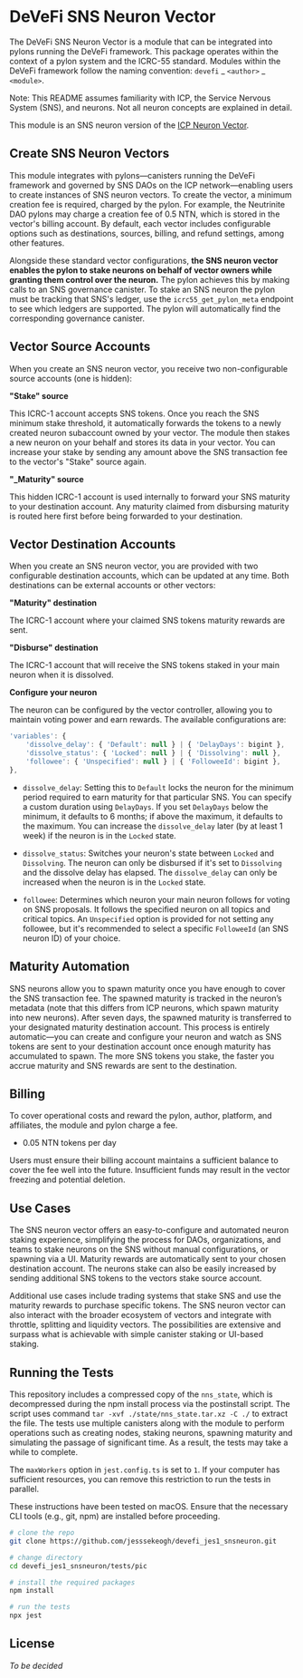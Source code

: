 # DeVeFi SNS Neuron Vector
The DeVeFi SNS Neuron Vector is a module that can be integrated into pylons running the DeVeFi framework. This package operates within the context of a pylon system and the ICRC-55 standard. Modules within the DeVeFi framework follow the naming convention: `devefi` _ `<author>` _ `<module>`.

Note: This README assumes familiarity with ICP, the Service Nervous System (SNS), and neurons. Not all neuron concepts are explained in detail.

This module is an SNS neuron version of the [ICP Neuron Vector](https://github.com/jesssekeogh/devefi_jes1_icpneuron).

## Create SNS Neuron Vectors

This module integrates with pylons—canisters running the DeVeFi framework and governed by SNS DAOs on the ICP network—enabling users to create instances of SNS neuron vectors. To create the vector, a minimum creation fee is required, charged by the pylon. For example, the Neutrinite DAO pylons may charge a creation fee of 0.5 NTN, which is stored in the vector's billing account. By default, each vector includes configurable options such as destinations, sources, billing, and refund settings, among other features. 

Alongside these standard vector configurations, **the SNS neuron vector enables the pylon to stake neurons on behalf of vector owners while granting them control over the neuron.** The pylon achieves this by making calls to an SNS governance canister. To stake an SNS neuron the pylon must be tracking that SNS's ledger, use the `icrc55_get_pylon_meta` endpoint to see which ledgers are supported. The pylon will automatically find the corresponding governance canister.

## Vector Source Accounts

When you create an SNS neuron vector, you receive two non-configurable source accounts (one is hidden):

**"Stake" source** 

This ICRC-1 account accepts SNS tokens. Once you reach the SNS minimum stake threshold, it automatically forwards the tokens to a newly created neuron subaccount owned by your vector. The module then stakes a new neuron on your behalf and stores its data in your vector. You can increase your stake by sending any amount above the SNS transaction fee to the vector's "Stake" source again.

**"_Maturity" source**

This hidden ICRC-1 account is used internally to forward your SNS maturity to your destination account. Any maturity claimed from disbursing maturity is routed here first before being forwarded to your destination.

## Vector Destination Accounts

When you create an SNS neuron vector, you are provided with two configurable destination accounts, which can be updated at any time. Both destinations can be external accounts or other vectors:

**"Maturity" destination**

The ICRC-1 account where your claimed SNS tokens maturity rewards are sent.

**"Disburse" destination**

The ICRC-1 account that will receive the SNS tokens staked in your main neuron when it is dissolved.

**Configure your neuron**

The neuron can be configured by the vector controller, allowing you to maintain voting power and earn rewards. The available configurations are:

```javascript
'variables': {
    'dissolve_delay': { 'Default': null } | { 'DelayDays': bigint },
    'dissolve_status': { 'Locked': null } | { 'Dissolving': null },
    'followee': { 'Unspecified': null } | { 'FolloweeId': bigint },
},
```

- `dissolve_delay`: Setting this to `Default` locks the neuron for the minimum period required to earn maturity for that particular SNS. You can specify a custom duration using `DelayDays`. If you set `DelayDays` below the minimum, it defaults to 6 months; if above the maximum, it defaults to the maximum. You can increase the `dissolve_delay` later (by at least 1 week) if the neuron is in the `Locked` state.

- `dissolve_status`: Switches your neuron's state between `Locked` and `Dissolving`. The neuron can only be disbursed if it's set to `Dissolving` and the dissolve delay has elapsed. The `dissolve_delay` can only be increased when the neuron is in the `Locked` state.

- `followee`: Determines which neuron your main neuron follows for voting on SNS proposals. It follows the specified neuron on all topics and critical topics. An `Unspecified` option is provided for not setting any followee, but it's recommended to select a specific `FolloweeId` (an SNS neuron ID) of your choice.

## Maturity Automation

SNS neurons allow you to spawn maturity once you have enough to cover the SNS transaction fee. The spawned maturity is tracked in the neuron’s metadata (note that this differs from ICP neurons, which spawn maturity into new neurons). After seven days, the spawned maturity is transferred to your designated maturity destination account. This process is entirely automatic—you can create and configure your neuron and watch as SNS tokens are sent to your destination account once enough maturity has accumulated to spawn. The more SNS tokens you stake, the faster you accrue maturity and SNS rewards are sent to the destination.

## Billing

To cover operational costs and reward the pylon, author, platform, and affiliates, the module and pylon charge a fee.

- 0.05 NTN tokens per day

Users must ensure their billing account maintains a sufficient balance to cover the fee well into the future. Insufficient funds may result in the vector freezing and potential deletion.

## Use Cases

The SNS neuron vector offers an easy-to-configure and automated neuron staking experience, simplifying the process for DAOs, organizations, and teams to stake neurons on the SNS without manual configurations, or spawning via a UI. Maturity rewards are automatically sent to your chosen destination account. The neurons stake can also be easily increased by sending additional SNS tokens to the vectors stake source account.

Additional use cases include trading systems that stake SNS and use the maturity rewards to purchase specific tokens. The SNS neuron vector can also interact with the broader ecosystem of vectors and integrate with throttle, splitting and liquidity vectors. The possibilities are extensive and surpass what is achievable with simple canister staking or UI-based staking.

## Running the Tests

This repository includes a compressed copy of the `nns_state`, which is decompressed during the npm install process via the postinstall script. The script uses command `tar -xvf ./state/nns_state.tar.xz -C ./` to extract the file. The tests use multiple canisters along with the module to perform operations such as creating nodes, staking neurons, spawning maturity and simulating the passage of significant time. As a result, the tests may take a while to complete.

The `maxWorkers` option in `jest.config.ts` is set to `1`. If your computer has sufficient resources, you can remove this restriction to run the tests in parallel.

These instructions have been tested on macOS. Ensure that the necessary CLI tools (e.g., git, npm) are installed before proceeding.

```bash
# clone the repo
git clone https://github.com/jesssekeogh/devefi_jes1_snsneuron.git

# change directory
cd devefi_jes1_snsneuron/tests/pic

# install the required packages
npm install

# run the tests
npx jest
```

## License

*To be decided*